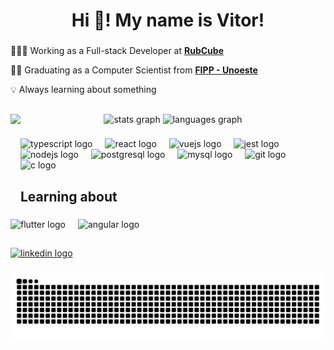 <h1 align="center">Hi 👋! My name is Vitor!</h1>

###

👨🏻‍💻 Working as a Full-stack Developer at [**RubCube**](https://www.rubcube.com/)

👨‍🎓 Graduating as a Computer Scientist from [**FIPP - Unoeste**](https://unoeste.br/fipp/)

💡 Always learning about something

###

<h2 align="left"></h2>

###

<div align="center">
  <img align="left" height="150" src="https://media.tenor.com/3NP3M9aViooAAAAi/duck-waddling.gif"  />
  <img src='https://github-readme-streak-stats.herokuapp.com/?user=vitorakutsu&theme=dracula&hide_border=false' height="150" alt="stats graph"  />
  <img src="https://github-readme-stats.vercel.app/api/top-langs?username=vitorakutsu&locale=en&hide_title=false&layout=compact&card_width=320&langs_count=5&theme=dracula&hide_border=false" height="150" alt="languages graph"  />
</div>

###

<div align="left">
  <img src="https://cdn.jsdelivr.net/gh/devicons/devicon/icons/typescript/typescript-original.svg" height="30" alt="typescript logo"  />
  <img width="12" />
  <img src="https://cdn.jsdelivr.net/gh/devicons/devicon/icons/react/react-original.svg" height="30" alt="react logo"  />
  <img width="12" />
  <img src="https://cdn.jsdelivr.net/gh/devicons/devicon/icons/vuejs/vuejs-original.svg" height="30" alt="vuejs logo"  />
  <img width="12" />
  <img src="https://cdn.jsdelivr.net/gh/devicons/devicon/icons/jest/jest-plain.svg" height="30" alt="jest logo"  />
  <img width="12" />
  <img src="https://cdn.jsdelivr.net/gh/devicons/devicon/icons/nodejs/nodejs-original.svg" height="30" alt="nodejs logo"  />
  <img width="12" />
  <img src="https://cdn.jsdelivr.net/gh/devicons/devicon/icons/postgresql/postgresql-original.svg" height="30" alt="postgresql logo"  />
  <img width="12" />
  <img src="https://cdn.jsdelivr.net/gh/devicons/devicon/icons/mysql/mysql-original.svg" height="30" alt="mysql logo"  />
  <img width="12" />
  <img src="https://cdn.jsdelivr.net/gh/devicons/devicon/icons/git/git-original.svg" height="30" alt="git logo"  />
  <img width="12" />
  <img src="https://cdn.jsdelivr.net/gh/devicons/devicon/icons/c/c-original.svg" height="30" alt="c logo"  />
</div>

###

<h2 align="left">Learning about</h2>

###

<div align="left">
  <img src="https://cdn.jsdelivr.net/gh/devicons/devicon/icons/flutter/flutter-original.svg" height="30" alt="flutter logo"  />
  <img width="12" />
  <img src="https://cdn.jsdelivr.net/gh/devicons/devicon/icons/angular/angular-original.svg" height="30" alt="angular logo"  />
</div>

###

<h2 align="left"></h2>

###

<div align="left">
  <a href="https://www.linkedin.com/in/vitoreyki/" target="_blank">
    <img src="https://img.shields.io/static/v1?message=LinkedIn&logo=linkedin&label=&color=0077B5&logoColor=white&labelColor=&style=for-the-badge" height="35" alt="linkedin logo"  />
  </a>
</div>

###

<img src="https://raw.githubusercontent.com/vitorakutsu/vitorakutsu/output/snake.svg" alt="Snake animation" />

###
